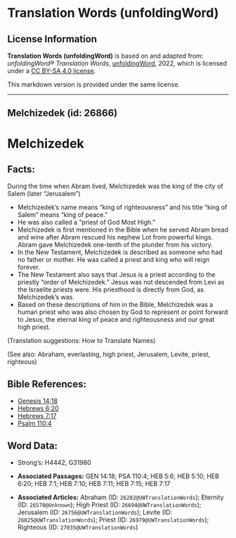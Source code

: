 # Translation Words (unfoldingWord)

## License Information

**Translation Words (unfoldingWord)** is based on and adapted from: _unfoldingWord® Translation Words_, [unfoldingWord](https://unfoldingword.org/utw), 2022, which is licensed under a [CC BY-SA 4.0 license](https://creativecommons.org/licenses/by-sa/4.0/legalcode.en).

This markdown version is provided under the same license.



--------------------------------

## Melchizedek (id: 26866)

Melchizedek
===========

Facts:
------

During the time when Abram lived, Melchizedek was the king of the city of Salem (later “Jerusalem”)

* Melchizedek’s name means “king of righteousness” and his title “king of Salem” means “king of peace.”
* He was also called a “priest of God Most High.”
* Melchizedek is first mentioned in the Bible when he served Abram bread and wine after Abram rescued his nephew Lot from powerful kings. Abram gave Melchizedek one\-tenth of the plunder from his victory.
* In the New Testament, Melchizedek is described as someone who had no father or mother. He was called a priest and king who will reign forever.
* The New Testament also says that Jesus is a priest according to the priestly “order of Melchizedek.” Jesus was not descended from Levi as the Israelite priests were. His priesthood is directly from God, as Melchizedek’s was.
* Based on these descriptions of him in the Bible, Melchizedek was a human priest who was also chosen by God to represent or point forward to Jesus, the eternal king of peace and righteousness and our great high priest.

(Translation suggestions: How to Translate Names)

(See also: Abraham, everlasting, high priest, Jerusalem, Levite, priest, righteous)

Bible References:
-----------------

* [Genesis 14:18](https://ref.ly/Gen14:18)
* [Hebrews 6:20](https://ref.ly/Heb6:20)
* [Hebrews 7:17](https://ref.ly/Heb7:17)
* [Psalm 110:4](https://ref.ly/Ps110:4)

Word Data:
----------

* Strong’s: H4442, G31980

* **Associated Passages:** GEN 14:18; PSA 110:4; HEB 5:6; HEB 5:10; HEB 6:20; HEB 7:1; HEB 7:10; HEB 7:11; HEB 7:15; HEB 7:17
* **Associated Articles:** Abraham (ID: `26282@UWTranslationWords`); Eternity (ID: `26570@Unknown`); High Priest (ID: `26694@UWTranslationWords`); Jerusalem (ID: `26756@UWTranslationWords`); Levite (ID: `26825@UWTranslationWords`); Priest (ID: `26979@UWTranslationWords`); Righteous (ID: `27035@UWTranslationWords`)

